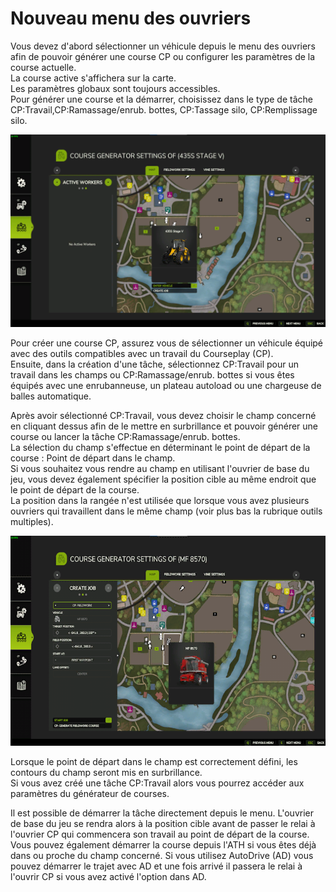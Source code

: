 # Nouveau menu des ouvriers

  
Vous devez d'abord sélectionner un véhicule depuis le menu des ouvriers afin de pouvoir générer une course CP ou configurer les paramètres de la course actuelle.   
La course active s'affichera sur la carte.  
Les paramètres globaux sont toujours accessibles.  
Pour générer une course et la démarrer, choisissez dans le type de tâche CP:Travail,CP:Ramassage/enrub. bottes, CP:Tassage silo, CP:Remplissage silo.  


![Image](../assets/images/startjobmenuhelp_0_0_1024_895.png)

  
Pour créer une course CP, assurez vous de sélectionner un véhicule équipé avec des outils compatibles avec un travail du Courseplay (CP).  
Ensuite, dans la création d'une tâche, sélectionnez CP:Travail pour un travail dans les champs ou CP:Ramassage/enrub. bottes si vous êtes équipés avec une enrubanneuse, un plateau autoload ou une chargeuse de balles automatique.  


  
Après avoir sélectionné CP:Travail, vous devez choisir le champ concerné en cliquant dessus afin de le mettre en surbrillance et pouvoir générer une course ou lancer la tâche CP:Ramassage/enrub. bottes.  
La sélection du champ s'effectue en déterminant le point de départ de la course : Point de départ dans le champ.  
Si vous souhaitez vous rendre au champ en utilisant l'ouvrier de base du jeu, vous devez également spécifier la position cible au même endroit que le point de départ de la course.  
La position dans la rangée n'est utilisée que lorsque vous avez plusieurs ouvriers qui travaillent dans le même champ (voir plus bas la rubrique outils multiples).  


![Image](../assets/images/readyjobmenuhelp_0_0_765_510.png)

  
Lorsque le point de départ dans le champ est correctement défini, les contours du champ seront mis en surbrillance.  
Si vous avez créé une tâche CP:Travail alors vous pourrez accéder aux paramètres du générateur de courses.  


  
Il est possible de démarrer la tâche directement depuis le menu. L'ouvrier de base du jeu se rendra alors à la position cible avant de passer le relai à l'ouvrier CP qui commencera son travail au point de départ de la course.  
Vous pouvez également démarrer la course depuis l'ATH si vous êtes déjà dans ou proche du champ concerné. Si vous utilisez AutoDrive (AD) vous pouvez démarrer le trajet avec AD et une fois arrivé il passera le relai à l'ouvrir CP si vous avez activé l'option dans AD.  


